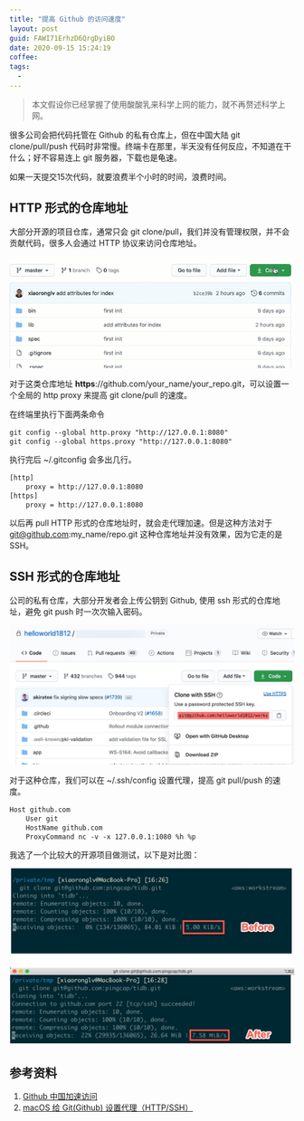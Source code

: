 ```yaml
---
title: "提高 Github 的访问速度"
layout: post
guid: FAWI71ErhzD6QrgDyiBO
date: 2020-09-15 15:24:19
coffee:
tags:
  -
---
```


> 本文假设你已经掌握了使用酸酸乳来科学上网的能力，就不再赘述科学上网。

很多公司会把代码托管在 Github 的私有仓库上，但在中国大陆 git clone/pull/push 代码时非常慢。终端卡在那里，半天没有任何反应，不知道在干什么；好不容易连上 git 服务器，下载也是龟速。

如果一天提交15次代码，就要浪费半个小时的时间，浪费时间。

##  HTTP 形式的仓库地址

大部分开源的项目仓库，通常只会 git clone/pull，我们并没有管理权限，并不会贡献代码，很多人会通过 HTTP 协议来访问仓库地址。

![](/media/files/2020/2020-09-15-git-clone.gif)

对于这类仓库地址 **https**://github.com/your_name/your_repo.git，可以设置一个全局的 http proxy 来提高 git clone/pull 的速度。

在终端里执行下面两条命令

```
git config --global http.proxy "http://127.0.0.1:8080"
git config --global https.proxy "http://127.0.0.1:8080"
```

执行完后 ~/.gitconfig 会多出几行。

```
[http]
	proxy = http://127.0.0.1:8080
[https]
	proxy = http://127.0.0.1:8080
```

以后再 pull HTTP 形式的仓库地址时，就会走代理加速。但是这种方法对于 git@github.com:my_name/repo.git 这种仓库地址并没有效果，因为它走的是 SSH。

## SSH 形式的仓库地址

公司的私有仓库，大部分开发者会上传公钥到 Github, 使用 ssh 形式的仓库地址，避免 git push 时一次次输入密码。

![](/media/files/2020/2020-09-15-ssh.jpg)

对于这种仓库，我们可以在 ~/.ssh/config 设置代理，提高 git pull/push 的速度。

```
Host github.com
    User git
    HostName github.com
    ProxyCommand nc -v -x 127.0.0.1:1080 %h %p
```


我选了一个比较大的开源项目做测试，以下是对比图：

![](/media/files/2020/2020-09-15-git-clone-2.jpg)

## 参考资料

1. [Github 中国加速访问](https://github.com/chenxuhua/issues-blog/issues/3#issuecomment-625405802)
2. [macOS 给 Git(Github) 设置代理（HTTP/SSH）](https://gist.github.com/chuyik/02d0d37a49edc162546441092efae6a1)


